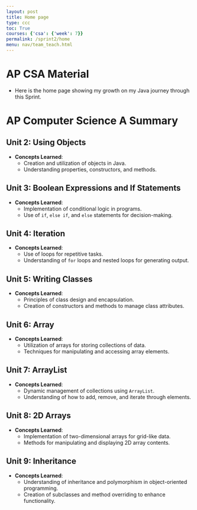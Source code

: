 ```yaml
---
layout: post
title: Home page
type: ccc
toc: True
courses: {'csa': {'week': 7}}
permalink: /sprint2/home
menu: nav/team_teach.html
---
```



# AP CSA Material

- Here is the home page showing my growth on my Java journey through this Sprint. 


# AP Computer Science A Summary

## Unit 2: Using Objects
- **Concepts Learned**:
  - Creation and utilization of objects in Java.
  - Understanding properties, constructors, and methods.

## Unit 3: Boolean Expressions and If Statements
- **Concepts Learned**:
  - Implementation of conditional logic in programs.
  - Use of `if`, `else if`, and `else` statements for decision-making.

## Unit 4: Iteration
- **Concepts Learned**:
  - Use of loops for repetitive tasks.
  - Understanding of `for` loops and nested loops for generating output.

## Unit 5: Writing Classes
- **Concepts Learned**:
  - Principles of class design and encapsulation.
  - Creation of constructors and methods to manage class attributes.

## Unit 6: Array
- **Concepts Learned**:
  - Utilization of arrays for storing collections of data.
  - Techniques for manipulating and accessing array elements.

## Unit 7: ArrayList
- **Concepts Learned**:
  - Dynamic management of collections using `ArrayList`.
  - Understanding of how to add, remove, and iterate through elements.

## Unit 8: 2D Arrays
- **Concepts Learned**:
  - Implementation of two-dimensional arrays for grid-like data.
  - Methods for manipulating and displaying 2D array contents.

## Unit 9: Inheritance
- **Concepts Learned**:
  - Understanding of inheritance and polymorphism in object-oriented programming.
  - Creation of subclasses and method overriding to enhance functionality.


